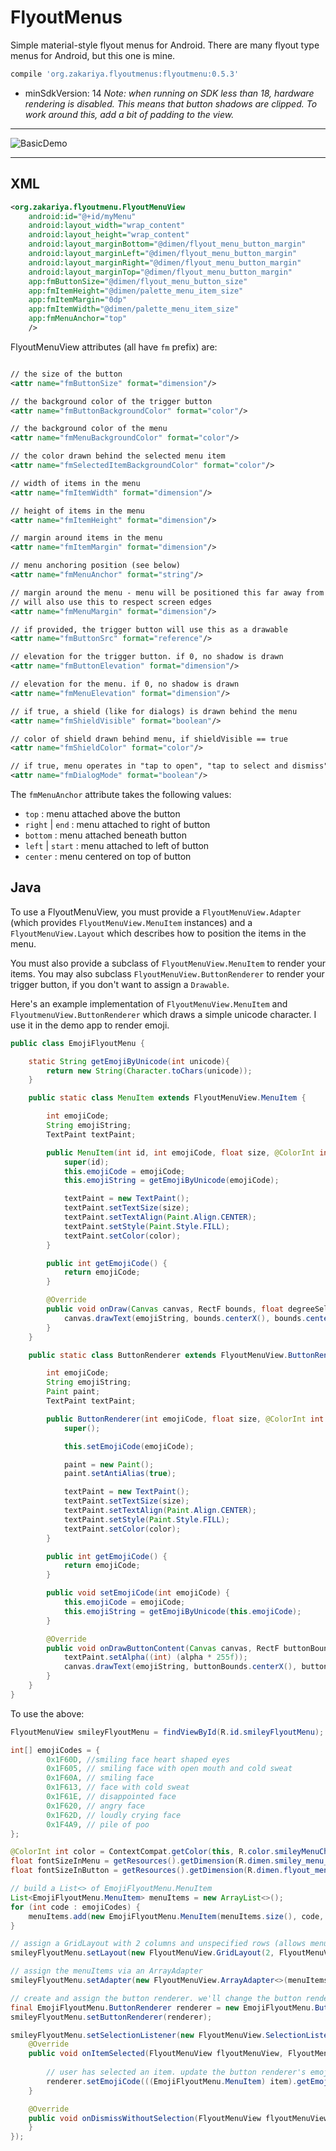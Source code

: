 # FlyoutMenus
Simple material-style flyout menus for Android. There are many flyout type menus for Android, but this one is mine.

```gradle
compile 'org.zakariya.flyoutmenus:flyoutmenu:0.5.3'
```

- minSdkVersion: 14
*Note: when running on SDK less than 18, hardware rendering is disabled. This means that button shadows are clipped. To work around this, add a bit of padding to the view.*

---

![BasicDemo](readme-assets/flyoutmenus-big.gif)

---

## XML

```xml
<org.zakariya.flyoutmenu.FlyoutMenuView
	android:id="@+id/myMenu"
	android:layout_width="wrap_content"
	android:layout_height="wrap_content"
	android:layout_marginBottom="@dimen/flyout_menu_button_margin"
	android:layout_marginLeft="@dimen/flyout_menu_button_margin"
	android:layout_marginRight="@dimen/flyout_menu_button_margin"
	android:layout_marginTop="@dimen/flyout_menu_button_margin"
	app:fmButtonSize="@dimen/flyout_menu_button_size"
	app:fmItemHeight="@dimen/palette_menu_item_size"
	app:fmItemMargin="0dp"
	app:fmItemWidth="@dimen/palette_menu_item_size"
	app:fmMenuAnchor="top"
	/>
```

FlyoutMenuView attributes (all have `fm` prefix) are:

```xml

// the size of the button
<attr name="fmButtonSize" format="dimension"/>

// the background color of the trigger button
<attr name="fmButtonBackgroundColor" format="color"/>

// the background color of the menu
<attr name="fmMenuBackgroundColor" format="color"/>

// the color drawn behind the selected menu item
<attr name="fmSelectedItemBackgroundColor" format="color"/>

// width of items in the menu
<attr name="fmItemWidth" format="dimension"/>

// height of items in the menu
<attr name="fmItemHeight" format="dimension"/>

// margin around items in the menu
<attr name="fmItemMargin" format="dimension"/>

// menu anchoring position (see below)
<attr name="fmMenuAnchor" format="string"/>

// margin around the menu - menu will be positioned this far away from the button, but 
// will also use this to respect screen edges
<attr name="fmMenuMargin" format="dimension"/>

// if provided, the trigger button will use this as a drawable
<attr name="fmButtonSrc" format="reference"/>

// elevation for the trigger button. if 0, no shadow is drawn
<attr name="fmButtonElevation" format="dimension"/>

// elevation for the menu. if 0, no shadow is drawn
<attr name="fmMenuElevation" format="dimension"/>

// if true, a shield (like for dialogs) is drawn behind the menu
<attr name="fmShieldVisible" format="boolean"/>

// color of shield drawn behind menu, if shieldVisible == true
<attr name="fmShieldColor" format="color"/>

// if true, menu operates in "tap to open", "tap to select and dismiss" mode
<attr name="fmDialogMode" format="boolean"/>
```

The `fmMenuAnchor` attribute takes the following values: 

* `top` : menu attached above the button
* `right` | `end` : menu attached to right of button
* `bottom` : menu attached beneath button
* `left` | `start` : menu attached to left of button
* `center` : menu centered on top of button


## Java

To use a FlyoutMenuView, you must provide a `FlyoutMenuView.Adapter` (which provides `FlyoutMenuView.MenuItem` instances) and a `FlyoutMenuView.Layout` which describes how to position the items in the menu.

You must also provide a subclass of `FlyoutMenuView.MenuItem` to render your items. You may also subclass `FlyoutMenuView.ButtonRenderer` to render your trigger button, if you don't want to assign a `Drawable`.
  
Here's an example implementation of `FlyoutMenuView.MenuItem` and `FlyoutmenuView.ButtonRenderer` which draws a simple unicode character. I use it in the demo app to render emoji.

```java
public class EmojiFlyoutMenu {

	static String getEmojiByUnicode(int unicode){
		return new String(Character.toChars(unicode));
	}

	public static class MenuItem extends FlyoutMenuView.MenuItem {

		int emojiCode;
		String emojiString;
		TextPaint textPaint;

		public MenuItem(int id, int emojiCode, float size, @ColorInt int color) {
			super(id);
			this.emojiCode = emojiCode;
			this.emojiString = getEmojiByUnicode(emojiCode);

			textPaint = new TextPaint();
			textPaint.setTextSize(size);
			textPaint.setTextAlign(Paint.Align.CENTER);
			textPaint.setStyle(Paint.Style.FILL);
			textPaint.setColor(color);
		}

		public int getEmojiCode() {
			return emojiCode;
		}

		@Override
		public void onDraw(Canvas canvas, RectF bounds, float degreeSelected) {
			canvas.drawText(emojiString, bounds.centerX(), bounds.centerY() - ((textPaint.descent() + textPaint.ascent()) / 2), textPaint);
		}
	}

	public static class ButtonRenderer extends FlyoutMenuView.ButtonRenderer {

		int emojiCode;
		String emojiString;
		Paint paint;
		TextPaint textPaint;

		public ButtonRenderer(int emojiCode, float size, @ColorInt int color) {
			super();

			this.setEmojiCode(emojiCode);

			paint = new Paint();
			paint.setAntiAlias(true);

			textPaint = new TextPaint();
			textPaint.setTextSize(size);
			textPaint.setTextAlign(Paint.Align.CENTER);
			textPaint.setStyle(Paint.Style.FILL);
			textPaint.setColor(color);
		}

		public int getEmojiCode() {
			return emojiCode;
		}

		public void setEmojiCode(int emojiCode) {
			this.emojiCode = emojiCode;
			this.emojiString = getEmojiByUnicode(this.emojiCode);
		}

		@Override
		public void onDrawButtonContent(Canvas canvas, RectF buttonBounds, @ColorInt int buttonColor, float alpha) {
			textPaint.setAlpha((int) (alpha * 255f));
			canvas.drawText(emojiString, buttonBounds.centerX(), buttonBounds.centerY() - ((textPaint.descent() + textPaint.ascent()) / 2), textPaint);
		}
	}
}
```

To use the above:

```java
FlyoutMenuView smileyFlyoutMenu = findViewById(R.id.smileyFlyoutMenu); 

int[] emojiCodes = {
		0x1F60D, //smiling face heart shaped eyes
		0x1F605, // smiling face with open mouth and cold sweat
		0x1F60A, // smiling face
		0x1F613, // face with cold sweat
		0x1F61E, // disappointed face
		0x1F620, // angry face
		0x1F62D, // loudly crying face
		0x1F4A9, // pile of poo
};

@ColorInt int color = ContextCompat.getColor(this, R.color.smileyMenuCharColor);
float fontSizeInMenu = getResources().getDimension(R.dimen.smiley_menu_item_size) * 0.5f;
float fontSizeInButton = getResources().getDimension(R.dimen.flyout_menu_button_size) * 0.5f;

// build a List<> of EmojiFlyoutMenu.MenuItem
List<EmojiFlyoutMenu.MenuItem> menuItems = new ArrayList<>();
for (int code : emojiCodes) {
	menuItems.add(new EmojiFlyoutMenu.MenuItem(menuItems.size(), code, fontSizeInMenu, color));
}

// assign a GridLayout with 2 columns and unspecified rows (allows menu to grow vertically)
smileyFlyoutMenu.setLayout(new FlyoutMenuView.GridLayout(2, FlyoutMenuView.GridLayout.UNSPECIFIED));

// assign the menuItems via an ArrayAdapter
smileyFlyoutMenu.setAdapter(new FlyoutMenuView.ArrayAdapter<>(menuItems));

// create and assign the button renderer. we'll change the button renderer's emoji in the callback below
final EmojiFlyoutMenu.ButtonRenderer renderer = new EmojiFlyoutMenu.ButtonRenderer(emojiCodes[0], fontSizeInButton, color);
smileyFlyoutMenu.setButtonRenderer(renderer);

smileyFlyoutMenu.setSelectionListener(new FlyoutMenuView.SelectionListener() {
	@Override
	public void onItemSelected(FlyoutMenuView flyoutMenuView, FlyoutMenuView.MenuItem item) {
	
		// user has selected an item. update the button renderer's emoji to match
		renderer.setEmojiCode(((EmojiFlyoutMenu.MenuItem) item).getEmojiCode());
	}

	@Override
	public void onDismissWithoutSelection(FlyoutMenuView flyoutMenuView) {
	}
});
```

